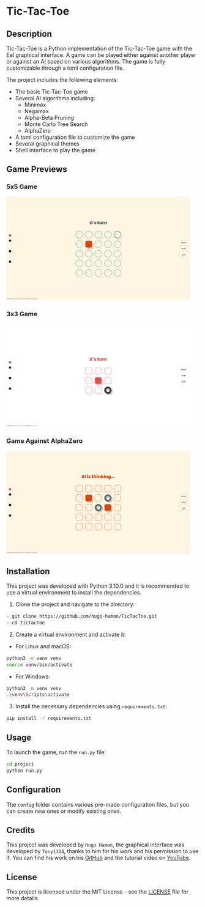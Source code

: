 # Tic-Tac-Toe

## Description

Tic-Tac-Toe is a Python implementation of the Tic-Tac-Toe game with the Eel graphical interface. A game can be played either against another player or against an AI based on various algorithms. The game is fully customizable through a toml configuration file.

The project includes the following elements:

- The basic Tic-Tac-Toe game
- Several AI algorithms including:
    - Minimax
    - Negamax
    - Alpha-Beta Pruning
    - Monte Carlo Tree Search
    - AlphaZero
- A toml configuration file to customize the game
- Several graphical themes
- Shell interface to play the game

## Game Previews

### 5x5 Game
<img src="md-images/game_example_1.png" alt="5x5 Game" width="480" height="270">

### 3x3 Game
<img src="md-images/game_example_3.png" alt="3x3 Game" width="480" height="270">

### Game Against AlphaZero
<img src="md-images/game_example_2.png" alt="AlphaZero AI" width="480" height="270">


## Installation

This project was developed with Python 3.10.0 and it is recommended to use a virtual environment to install the dependencies.

1. Clone the project and navigate to the directory:

```bash
- git clone https://github.com/hugo-hamon/TicTacToe.git
- cd TicTacToe
```

2. Create a virtual environment and activate it:
    
- For Linux and macOS:
```bash
python3 -m venv venv
source venv/bin/activate
```
- For Windows:
```bash
python3 -m venv venv
.\venv\Scripts\activate
```

3. Install the necessary dependencies using `requirements.txt`:
```bash
pip install -r requirements.txt
```

## Usage

To launch the game, run the `run.py` file:

```bash
cd project
python run.py
```

## Configuration

The `config` folder contains various pre-made configuration files, but you can create new ones or modify existing ones.

## Credits

This project was developed by `Hugo Hamon`, the graphical interface was developed by `Tony1324`, thanks to him for his work and his permission to use it. You can find his work on his [GitHub](https://github.com/Tony1324) and the tutorial video on [YouTube](https://youtu.be/4536nb0U2cQ?si=3mbp0cOwmaP42AKF).

## License

This project is licensed under the MIT License - see the [LICENSE](LICENSE) file for more details.